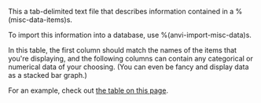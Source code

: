 This a tab-delimited text file that describes information contained in a %(misc-data-items)s. 

To import this information into a database, use %(anvi-import-misc-data)s. 

In this table, the first column should match the names of the items that you're displaying, and the following columns can contain any categorical or numerical data of your choosing.  (You can even be fancy and display data as a stacked bar graph.)

For an example, check out [the table on this page](http://merenlab.org/2017/12/11/additional-data-tables/#items-additional-data-table).
